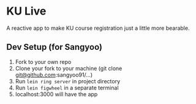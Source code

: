# KU Live
A reactive app to make KU course registration just a little more bearable.

## Dev Setup (for Sangyoo)
1. Fork to your own repo
2. Clone your fork to your machine (git clone git@github.com:sangyoo91/...)
3. Run `lein ring server` in project directory
4. Run `lein figwheel` in a separate terminal
5. localhost:3000 will have the app
